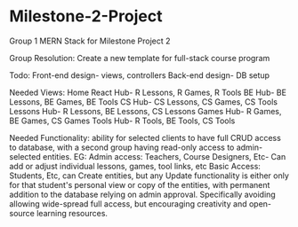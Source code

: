 # Milestone-2-Project


Group 1 MERN Stack for Milestone Project 2

Group Resolution: Create a new template for full-stack course program

Todo: 
    Front-end design- views, controllers
    Back-end design- DB setup


Needed Views:
    Home
    React Hub- R Lessons, R Games, R Tools
    BE Hub- BE Lessons, BE Games, BE Tools
    CS Hub- CS Lessons, CS Games, CS Tools
    Lessons Hub- R Lessons, BE Lessons, CS Lessons
    Games Hub- R Games, BE Games, CS Games
    Tools Hub- R Tools, BE Tools, CS Tools


Needed Functionality:
ability for selected clients to have full CRUD access to database, with a second group having read-only access to admin-selected entities.
EG:
Admin access: Teachers, Course Designers, Etc- Can add or adjust individual lessons, games, tool links, etc
Basic Access: Students, Etc, can Create entities, but any Update functionality is either only for that student's personal view or copy of the entities, with permanent addition to the database relying on admin approval. Specifically avoiding allowing wide-spread full access, but encouraging creativity and open-source learning resources. 